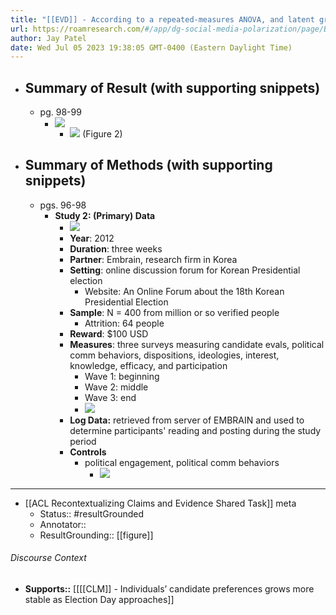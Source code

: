 ```yaml
---
title: "[[EVD]] - According to a repeated-measures ANOVA, and latent growth curve modeling (LGM, unconditional model), individuals' candidate preferences grew more stable as Election Day approached. - [[@choInfluencingMyselfSelfReinforcement2018]]"
url: https://roamresearch.com/#/app/dg-social-media-polarization/page/BGpeJrpUb
author: Jay Patel
date: Wed Jul 05 2023 19:38:05 GMT-0400 (Eastern Daylight Time)
---
```


- ## Summary of Result (with supporting snippets)
    - pg. 98-99
        - ![](https://firebasestorage.googleapis.com/v0/b/firescript-577a2.appspot.com/o/imgs%2Fapp%2Fdg-social-media-polarization%2FpzFxW0cbtO.33.20.png?alt=media&token=2a13f51a-41e0-49bb-b619-12ae1760300f)
            - ![](https://firebasestorage.googleapis.com/v0/b/firescript-577a2.appspot.com/o/imgs%2Fapp%2Fdg-social-media-polarization%2F_fkP8eAlLJ.34.19.png?alt=media&token=b21a40c7-ea32-4a7a-b8ad-ecd4d3b3df8b) (Figure 2)
- ## Summary of Methods (with supporting snippets)
    - pgs. 96-98
        - **Study 2: (Primary) Data**
            - ![](https://firebasestorage.googleapis.com/v0/b/firescript-577a2.appspot.com/o/imgs%2Fapp%2Fdg-social-media-polarization%2Fcxpuqh4EUx.05.14.png?alt=media&token=237b1e37-23cb-4ad1-80a0-7be75e006f63)
            - **Year**: 2012
            - **Duration**: three weeks
            - **Partner**: Embrain, research firm in Korea
            - **Setting**: online discussion forum for Korean Presidential election
                - Website: An Online Forum about the 18th Korean Presidential Election
            - **Sample**: N = 400 from million or so verified people
                - Attrition: 64 people
            - **Reward**: $100 USD
            - **Measures**: three surveys measuring candidate evals, political comm behaviors, dispositions, ideologies, interest, knowledge, efficacy, and participation
                - Wave 1: beginning
                - Wave 2: middle
                - Wave 3: end
                - ![](https://firebasestorage.googleapis.com/v0/b/firescript-577a2.appspot.com/o/imgs%2Fapp%2Fdg-social-media-polarization%2FB3XPod6aUF.05.37.png?alt=media&token=82871564-537d-43d1-86fe-ba1f964a0c3d)
            - **Log Data:** retrieved from server of EMBRAIN and used to determine participants' reading and posting during the study period
            - **Controls**
                - political engagement, political comm behaviors
                    - ![](https://firebasestorage.googleapis.com/v0/b/firescript-577a2.appspot.com/o/imgs%2Fapp%2Fdg-social-media-polarization%2FQHokeFqCfV.05.53.png?alt=media&token=298b0dc9-2464-4855-a391-d233ab13a0a7)
- ---
- [[ACL Recontextualizing Claims and Evidence Shared Task]] meta
    - Status:: #resultGrounded
    - Annotator::
    - ResultGrounding:: [[figure]]

###### Discourse Context

- **Supports::** [[[[CLM]] - Individuals’ candidate preferences grows more stable as Election Day approaches]]
